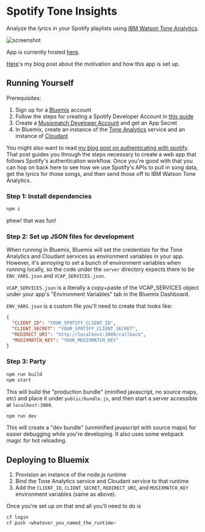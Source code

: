 # Spotify Tone Insights

Analyze the lyrics in your Spotify playlists using
[IBM Watson Tone Analytics][ta].

![screenshot](http://jkaufman.io/assets/images/post-images/spotify-tone-insights/screenshot.png)

App is currently hosted [here][app].

[Here][blog]'s my blog post about the motivation and how this app is set up.

## Running Yourself

Prerequisites:

  1. Sign up for a [Bluemix][bx] account
  1. Follow the steps for creating a Spotify Developer Account in [this guide][sa]
  1. Create a [Musixmatch Developer Account][mx] and get an App Secret
  1. In Bluemix, create an instance of the [Tone Analytics][ta] service and an
     instance of [Cloudant][cd]
     
You might also want to read [my blog post on authenticating with spotify][sblog].
That post guides you through the steps necessary to create a web app that
follows Spotify's authentication workflow. Once you're good with that you can
hop on back here to see how we use Spotify's APIs to pull in song data, get
the lyrics for those songs, and then send those off to IBM Watson Tone Analytics.

### Step 1: Install dependencies

```sh
npm i
```

phew! that was fun!

### Step 2: Set up JSON files for development

When running in Bluemix, Bluemix will set the credentials for the Tone Analytics
and Cloudant services as environment variables in your app. However, it's
annoying to set a bunch of environment variables when running locally, so the
code under the `server` directory expects there to be `ENV_VARS.json` and
`VCAP_SERVICES.json`.

`VCAP_SERVICES.json` is a literally a copy+paste of the VCAP_SERVICES object
under your app's "Environment Variables" tab in the Bluemix Dashboard.

`ENV_VARS.json` is a custom file you'll need to create that looks like:

```json
{
  "CLIENT_ID": "YOUR_SPOTIFY_CLIENT_ID",
  "CLIENT_SECRET": "YOUR_SPOTIFY_CLIENT_SECRET",
  "REDIRECT_URI": "http://localhost:3000/callback",
  "MUSIXMATCH_KEY": "YOUR_MUSIXMATCH_KEY"
}
```

### Step 3: Party

```sh
npm run build
npm start
```

This will build the "production bundle" (minified javascript, no source maps,
etc) and place it under `public/bundle.js`, and then start a server accessible
at `localhost:3000`.

```sh
npm run dev
```

This will create a "dev bundle" (unminified javascript with source maps) for
easier debugging while you're developing. It also uses some webpack magic for
hot reloading.

## Deploying to Bluemix

  1. Provision an instance of the node.js runtime
  1. Bind the Tone Analytics service and Cloudant service to that runtime
  1. Add the `CLIENT_ID`, `CLIENT_SECRET`, `REDIRECT_URI`, and `MUSIXMATCH_KEY`
     environment variables (same as above).
     
Once you're set up on that end all you'll need to do is

```sh
cf login
cf push <whatever_you_named_the_runtime>
```

[app]:   http://spotifyinsights.mybluemix.net
[blog]:  http://jkaufman.io/spotify-tone-insights
[ta]:    http://www.ibm.com/smarterplanet/us/en/ibmwatson/developercloud/tone-analyzer.html
[bx]:    https://bluemix.net
[sa]:    https://developer.spotify.com/web-api/authorization-guide/
[mx]:    https://developer.musixmatch.com/
[cd]:    https://cloudant.com/
[sblog]: http://jkaufman.io/spotify-auth-react-router/
